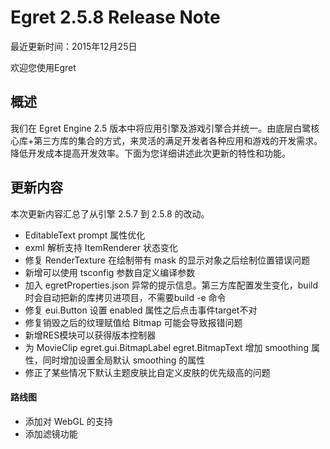 Egret 2.5.8 Release Note
===============================


最近更新时间：2015年12月25日


欢迎您使用Egret

## 概述

我们在 Egret Engine 2.5 版本中将应用引擎及游戏引擎合并统一。由底层白鹭核心库+第三方库的集合的方式，来灵活的满足开发者各种应用和游戏的开发需求。降低开发成本提高开发效率。下面为您详细讲述此次更新的特性和功能。

## 更新内容

本次更新内容汇总了从引擎 2.5.7 到 2.5.8 的改动。


* EditableText prompt 属性优化
* exml 解析支持 ItemRenderer 状态变化
* 修复 RenderTexture 在绘制带有 mask 的显示对象之后绘制位置错误问题
* 新增可以使用 tsconfig 参数自定义编译参数
* 加入 egretProperties.json 异常的提示信息。第三方库配置发生变化，build 时会自动把新的库拷贝进项目，不需要build -e 命令
* 修复 eui.Button 设置 enabled 属性之后点击事件target不对
* 修复销毁之后的纹理赋值给 Bitmap 可能会导致报错问题
* 新增RES模块可以获得版本控制器
* 为 MovieClip egret.gui.BitmapLabel egret.BitmapText 增加 smoothing 属性，同时增加设置全局默认 smoothing 的属性
* 修正了某些情况下默认主题皮肤比自定义皮肤的优先级高的问题



#### 路线图
* 添加对 WebGL 的支持
* 添加滤镜功能